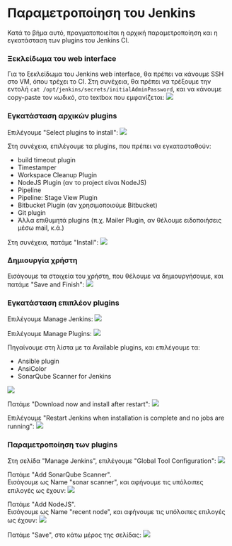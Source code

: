 # Παραμετροποίηση του Jenkins

Κατά το βήμα αυτό, πραγματοποιείται η αρχική παραμετροποίηση και η εγκατάσταση των plugins του Jenkins CI.


### Ξεκλείδωμα του web interface

Για το ξεκλείδωμα του Jenkins web interface, θα πρέπει να κάνουμε SSH στο VM, όπου τρέχει το CI. Στη συνέχεια, θα πρέπει να τρέξουμε την εντολή `cat /opt/jenkins/secrets/initialAdminPassword`, και να κάνουμε copy-paste τον κωδικό, στο textbox που εμφανίζεται:
![](screenshots/1_init_jenkins/1_unlock_jenkins.png)


### Εγκατάσταση αρχικών plugins

Επιλέγουμε "Select plugins to install":
![](screenshots/1_init_jenkins/2_customize_jenkins.png)

Στη συνέχεια, επιλέγουμε τα plugins, που πρέπει να εγκατασταθούν:

* build timeout plugin
* Timestamper
* Workspace Cleanup Plugin
* NodeJS Plugin (αν το project είναι NodeJS)
* Pipeline
* Pipeline: Stage View Plugin
* Bitbucket Plugin (αν χρησιμοποιούμε Bitbucket)
* Git plugin
* Άλλα επιθυμητά plugins (π.χ. Mailer Plugin, αν θέλουμε ειδοποιήσεις μέσω mail, κ.ά.)

Στη συνέχεια, πατάμε "Install":
![](screenshots/1_init_jenkins/3_install_plugins.png)


### Δημιουργία χρήστη

Εισάγουμε τα στοιχεία του χρήστη, που θέλουμε να δημιουργήσουμε, και πατάμε "Save and Finish":
![](screenshots/1_init_jenkins/4_create_user.png)


### Εγκατάσταση επιπλέον plugins

Επιλέγουμε Manage Jenkins:
![](screenshots/1_init_jenkins/5_manage_jenkins.png)

Επιλέγουμε Manage Plugins:
![](screenshots/1_init_jenkins/6_manage_plugins.png)

Πηγαίνουμε στη λίστα με τα Available plugins, και επιλέγουμε τα:

* Ansible plugin
* AnsiColor
* SonarQube Scanner for Jenkins

![](screenshots/1_init_jenkins/7_available_plugins.png)

Πατάμε "Download now and install after restart":
![](screenshots/1_init_jenkins/8_download_and_restart.png)

Επιλέγουμε "Restart Jenkins when installation is complete and no jobs are running":
![](screenshots/1_init_jenkins/9_restart_after.png)


### Παραμετροποίηση των plugins

Στη σελίδα "Manage Jenkins", επιλέγουμε "Global Tool Configuration":
![](screenshots/2_config_jenkins/1_global_tools.png)

Πατάμε "Add SonarQube Scanner".  
Εισάγουμε ως Name "sonar scanner", και αφήνουμε τις υπόλοιπες επιλογές ως έχουν:
![](screenshots/2_config_jenkins/2_add_sonarqube_scanner.png)

Πατάμε "Add NodeJS".  
Εισάγουμε ως Name "recent node", και αφήνουμε τις υπόλοιπες επιλογές ως έχουν:
![](screenshots/2_config_jenkins/3_add_nodejs.png)

Πατάμε "Save", στο κάτω μέρος της σελίδας:
![](screenshots/2_config_jenkins/4_save.png)
